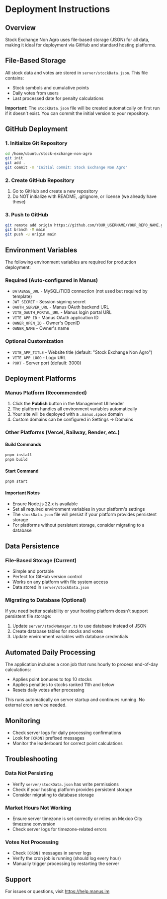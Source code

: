 # Deployment Instructions

## Overview
Stock Exchange Non Agro uses file-based storage (JSON) for all data, making it ideal for deployment via GitHub and standard hosting platforms.

## File-Based Storage
All stock data and votes are stored in `server/stockData.json`. This file contains:
- Stock symbols and cumulative points
- Daily votes from users
- Last processed date for penalty calculations

**Important**: The `stockData.json` file will be created automatically on first run if it doesn't exist. You can commit the initial version to your repository.

## GitHub Deployment

### 1. Initialize Git Repository
```bash
cd /home/ubuntu/stock-exchange-non-agro
git init
git add .
git commit -m "Initial commit: Stock Exchange Non Agro"
```

### 2. Create GitHub Repository
1. Go to GitHub and create a new repository
2. Do NOT initialize with README, .gitignore, or license (we already have these)

### 3. Push to GitHub
```bash
git remote add origin https://github.com/YOUR_USERNAME/YOUR_REPO_NAME.git
git branch -M main
git push -u origin main
```

## Environment Variables
The following environment variables are required for production deployment:

### Required (Auto-configured in Manus)
- `DATABASE_URL` - MySQL/TiDB connection (not used but required by template)
- `JWT_SECRET` - Session signing secret
- `OAUTH_SERVER_URL` - Manus OAuth backend URL
- `VITE_OAUTH_PORTAL_URL` - Manus login portal URL
- `VITE_APP_ID` - Manus OAuth application ID
- `OWNER_OPEN_ID` - Owner's OpenID
- `OWNER_NAME` - Owner's name

### Optional Customization
- `VITE_APP_TITLE` - Website title (default: "Stock Exchange Non Agro")
- `VITE_APP_LOGO` - Logo URL
- `PORT` - Server port (default: 3000)

## Deployment Platforms

### Manus Platform (Recommended)
1. Click the **Publish** button in the Management UI header
2. The platform handles all environment variables automatically
3. Your site will be deployed with a `.manus.space` domain
4. Custom domains can be configured in Settings → Domains

### Other Platforms (Vercel, Railway, Render, etc.)

#### Build Commands
```bash
pnpm install
pnpm build
```

#### Start Command
```bash
pnpm start
```

#### Important Notes
- Ensure Node.js 22.x is available
- Set all required environment variables in your platform's settings
- The `stockData.json` file will persist if your platform provides persistent storage
- For platforms without persistent storage, consider migrating to a database

## Data Persistence

### File-Based Storage (Current)
- Simple and portable
- Perfect for GitHub version control
- Works on any platform with file system access
- Data stored in `server/stockData.json`

### Migrating to Database (Optional)
If you need better scalability or your hosting platform doesn't support persistent file storage:

1. Update `server/stockManager.ts` to use database instead of JSON
2. Create database tables for stocks and votes
3. Update environment variables with database credentials

## Automated Daily Processing
The application includes a cron job that runs hourly to process end-of-day calculations:
- Applies point bonuses to top 10 stocks
- Applies penalties to stocks ranked 11th and below
- Resets daily votes after processing

This runs automatically on server startup and continues running. No external cron service needed.

## Monitoring
- Check server logs for daily processing confirmations
- Look for `[CRON]` prefixed messages
- Monitor the leaderboard for correct point calculations

## Troubleshooting

### Data Not Persisting
- Verify `server/stockData.json` has write permissions
- Check if your hosting platform provides persistent storage
- Consider migrating to database storage

### Market Hours Not Working
- Ensure server timezone is set correctly or relies on Mexico City timezone conversion
- Check server logs for timezone-related errors

### Votes Not Processing
- Check `[CRON]` messages in server logs
- Verify the cron job is running (should log every hour)
- Manually trigger processing by restarting the server

## Support
For issues or questions, visit https://help.manus.im
